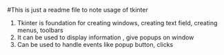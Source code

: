 #This is just a readme file to note usage of tkinter
1. Tkinter is foundation for creating windows, creating text field, creating menus, toolbars
2. It can be used to display information , give popups on window
3. Can be used to handle events like popup button, clicks
